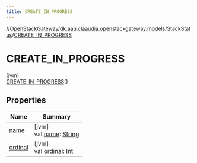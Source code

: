 ```yaml
---
title: CREATE_IN_PROGRESS
---
```

//[OpenStackGateway](../../../../index.html)/[dk.aau.claaudia.openstackgateway.models](../../index.html)/[StackStatus](../index.html)/[CREATE_IN_PROGRESS](index.html)



# CREATE_IN_PROGRESS



[jvm]\
[CREATE_IN_PROGRESS](index.html)()



## Properties


| Name | Summary |
|---|---|
| [name](../-c-r-e-a-t-e_-c-o-m-p-l-e-t-e/index.html#-372974862%2FProperties%2F863300109) | [jvm]<br>val [name](../-c-r-e-a-t-e_-c-o-m-p-l-e-t-e/index.html#-372974862%2FProperties%2F863300109): [String](https://kotlinlang.org/api/latest/jvm/stdlib/kotlin/-string/index.html) |
| [ordinal](../-c-r-e-a-t-e_-c-o-m-p-l-e-t-e/index.html#-739389684%2FProperties%2F863300109) | [jvm]<br>val [ordinal](../-c-r-e-a-t-e_-c-o-m-p-l-e-t-e/index.html#-739389684%2FProperties%2F863300109): [Int](https://kotlinlang.org/api/latest/jvm/stdlib/kotlin/-int/index.html) |

